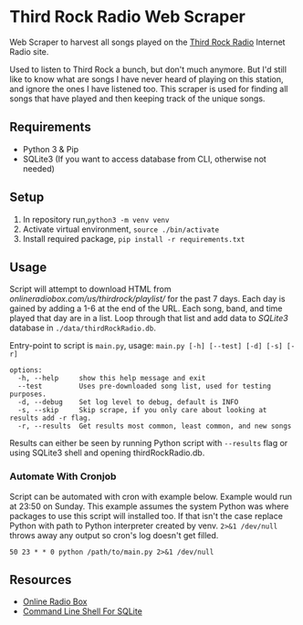 # Third Rock Radio Web Scraper

Web Scraper to harvest all songs played on the [Third Rock Radio](https://www.thirdrockradio.net/) Internet Radio site.

Used to listen to Third Rock a bunch, but don't much anymore.  But I'd still like to know what are songs I have never heard of playing on this station, and ignore the ones I have listened too.  This scraper is used for finding all songs that have played and then keeping track of the unique songs.

## Requirements

- Python 3 & Pip
- SQLite3 (If you want to access database from CLI, otherwise not needed)

## Setup

1. In repository run,`python3 -m venv venv`
2. Activate virtual environment, `source ./bin/activate`
3. Install required package, `pip install -r requirements.txt`

## Usage

Script will attempt to download HTML from *onlineradiobox.com/us/thirdrock/playlist/* for the past 7 days.  Each day is gained by adding a 1-6 at the end of the URL.  Each song, band, and time played that day are in a list.  Loop through that list and add data to *SQLite3* database in `./data/thirdRockRadio.db`.

Entry-point to script is `main.py`, usage: `main.py [-h] [--test] [-d] [-s] [-r]`

```
options:
  -h, --help     show this help message and exit
  --test         Uses pre-downloaded song list, used for testing purposes.
  -d, --debug    Set log level to debug, default is INFO
  -s, --skip     Skip scrape, if you only care about looking at results add -r flag.
  -r, --results  Get results most common, least common, and new songs
```

Results can either be seen by running Python script with `--results` flag or using SQLite3 shell and opening thirdRockRadio.db.

### Automate With Cronjob

Script can be automated with cron with example below.  Example would run at 23:50 on Sunday.  This example assumes the system Python was where packages to use this script will installed too.  If that isn't the case replace Python with path to Python interpreter created by venv.  `2>&1 /dev/null` throws away any output so cron's log doesn't get filled.

```text
50 23 * * 0 python /path/to/main.py 2>&1 /dev/null
```

## Resources

- [Online Radio Box](https://onlineradiobox.com/us/thirdrock/playlist/)
- [Command Line Shell For SQLite](https://www.sqlite.org/cli.html)
